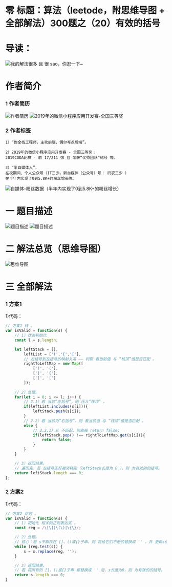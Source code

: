 # 零 标题：算法（leetode，附思维导图 + 全部解法）300题之（20）有效的括号

# 导读：
![我的解法很多 且 很 sao，你忍一下~](https://cdn.jsdelivr.net/gh/CYBYOB/img/2021-8-10/1628599234603-image.png)

# 作者简介
### 1 作者简历
![作者简历](https://cdn.jsdelivr.net/gh/CYBYOB/img/2021-8-28/1630133245439-image.png)
![2019年的微信小程序应用开发赛-全国三等奖](https://cdn.jsdelivr.net/gh/CYBYOB/img/2021-8-28/1630133461339-image.png)

### 2 作者标签
```
1）“伪全栈工程师，主攻前端，偶尔写点后端”。

2）2019年的微信小程序应用开发赛 - 全国三等奖；
2019CODA比赛 - 前 17/211 强 且 荣获“优秀团队”称号 等。

3）“半自媒体人”，
在校期间、个人公众号（IT三少。新自媒体（公众号）号： 码农三少 ）
在半年内实现了0到5.8K+的粉丝增长等。
```

![自媒体-粉丝数据（半年内实现了0到5.8K+的粉丝增长）](https://cdn.jsdelivr.net/gh/CYBYOB/img/2021-8-28/1630134068710-%E7%B2%89%E4%B8%9D-%E6%95%B0%E6%8D%AE.jpg)

# 一 题目描述
![题目描述](https://cdn.jsdelivr.net/gh/CYBYOB/img/2021-9-4/1630763449476-image.png)
![题目描述](https://cdn.jsdelivr.net/gh/CYBYOB/img/2021-9-4/1630763476325-image.png)

# 二 解法总览（思维导图）
![思维导图](https://cdn.jsdelivr.net/gh/CYBYOB/img/2021-9-5/1630834712720-%E7%AE%97%E6%B3%95%EF%BC%88leetode%EF%BC%8C%E9%99%84%E6%80%9D%E7%BB%B4%E5%AF%BC%E5%9B%BE%20+%20%E5%85%A8%E9%83%A8%E8%A7%A3%E6%B3%95%EF%BC%89300%E9%A2%98%E4%B9%8B%EF%BC%8820%EF%BC%89%E6%9C%89%E6%95%88%E7%9A%84%E6%8B%AC%E5%8F%B7.png)

# 三 全部解法
### 1 方案1
1)代码：
```js
// 方案1 栈 。
var isValid = function(s) {
    // 1）状态初始化
    const l = s.length;

    let leftStack = [],
        leftList = ['(','{','['],
        // 右括号到左括号的映射关系 —— 判断 看当前值 与 “栈顶”值是否匹配 。
        rightToLeftMap = new Map([
            [')', '('],
            ['}', '{'],
            [']', '[']
        ]);
    
    // 2）处理。
    for(let i = 0; i <= l; i++) {
        // 2.1）若 当前”左括号”，则 压入“栈顶” 。
        if(leftList.includes(s[i])){
            leftStack.push(s[i]);
        }
        // 2.2）若 当前为”右括号”，则 看当前值 与 “栈顶”值是否匹配 。
        else {
            // 2.2.1）若 不匹配，则直接 return false;
            if(leftStack.pop() !== rightToLeftMap.get(s[i])){
                return false;
            }
        }
    }

    // 3）返回结果。
    // 遍历完，若 左括号正好被消耗完（leftStack长度为 0 ），则 为有效的的括号。
    return leftStack.length === 0; 
};
```

### 2 方案2
1)代码：
```js
// 方案2 正则 。
var isValid = function(s) {
    // 1）初始化 相关的正则表达式 。
    const reg = /\[\]|\(\)|\{\}/;

    // 2）处理。
    // 核心：若 s不断存在 []、()或{}子串，则 将给它们不断的替换成 '' ，并 更新s值 。
    while (reg.test(s)) {
        s = s.replace(reg, '');
    }

    // 3）返回结果。
    // 若 将所有的 []、()或{}子串 都替换成 '' 后、s长度为0，则 为有效的的括号。
    return s.length === 0;
}
```
